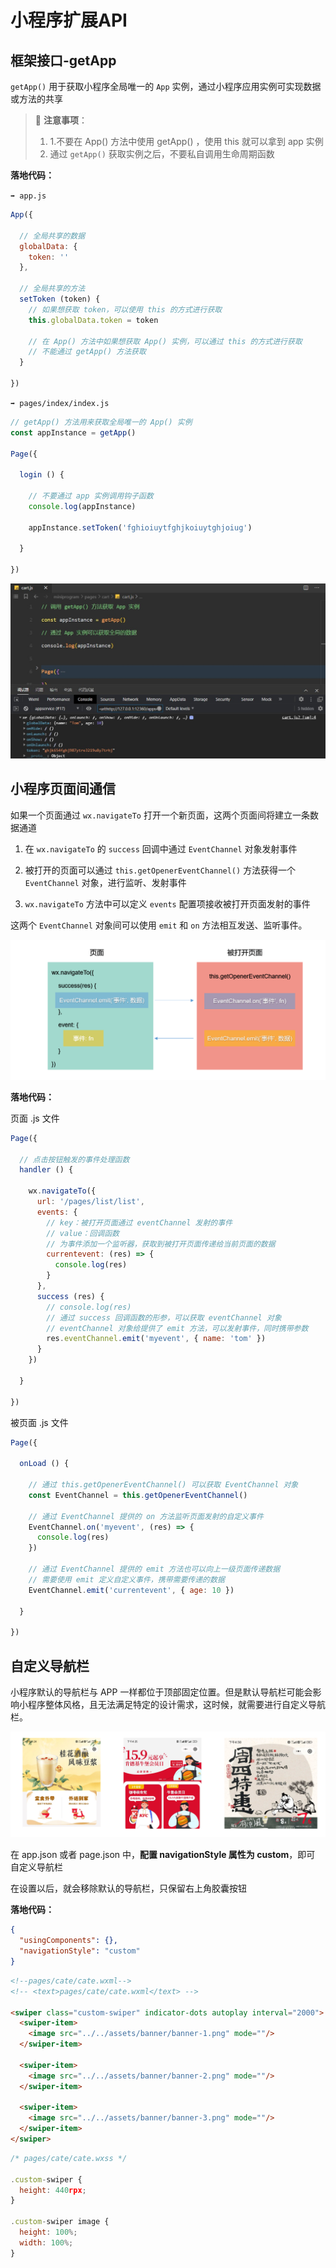 # 小程序扩展API

## 框架接口-getApp



`getApp()`  用于获取小程序全局唯一的 `App` 实例，通过小程序应用实例可实现数据或方法的共享



> 📌 **注意事项**：
>
> 1. 1.不要在 App() 方法中使用 getApp() ，使用 this 就可以拿到 app 实例
> 2. 通过 `getApp()` 获取实例之后，不要私自调用生命周期函数



**落地代码：**

`➡️ app.js`

```js
App({

  // 全局共享的数据
  globalData: {
    token: ''
  },

  // 全局共享的方法
  setToken (token) {
    // 如果想获取 token，可以使用 this 的方式进行获取
    this.globalData.token = token

    // 在 App() 方法中如果想获取 App() 实例，可以通过 this 的方式进行获取
    // 不能通过 getApp() 方法获取
  }

})
```



`➡️ pages/index/index.js`

```js
// getApp() 方法用来获取全局唯一的 App() 实例
const appInstance = getApp()

Page({

  login () {

    // 不要通过 app 实例调用钩子函数
    console.log(appInstance)

    appInstance.setToken('fghioiuytfghjkoiuytghjoiug')

  }

})
```



<img src="./images/50-getApp.jpg" style="zoom:70%;" />







## 小程序页面间通信



如果一个页面通过 `wx.navigateTo` 打开一个新页面，这两个页面间将建立一条数据通道



1. 在 `wx.navigateTo` 的 `success` 回调中通过 `EventChannel` 对象发射事件

2. 被打开的页面可以通过 `this.getOpenerEventChannel()` 方法获得一个 `EventChannel` 对象，进行监听、发射事件

3. `wx.navigateTo` 方法中可以定义 `events` 配置项接收被打开页面发射的事件



这两个 `EventChannel` 对象间可以使用 `emit` 和 `on` 方法相互发送、监听事件。



<img src="./images/小程序页面间通信.png" style="zoom: 60%;" />





**落地代码：**



页面 .js 文件

```js
Page({

  // 点击按钮触发的事件处理函数
  handler () {

    wx.navigateTo({
      url: '/pages/list/list',
      events: {
        // key：被打开页面通过 eventChannel 发射的事件
        // value：回调函数
        // 为事件添加一个监听器，获取到被打开页面传递给当前页面的数据
        currentevent: (res) => {
          console.log(res)
        }
      },
      success (res) {
        // console.log(res)
        // 通过 success 回调函数的形参，可以获取 eventChannel 对象
        // eventChannel 对象给提供了 emit 方法，可以发射事件，同时携带参数
        res.eventChannel.emit('myevent', { name: 'tom' })
      }
    })

  }

})
```



被页面 .js 文件

```js
Page({

  onLoad () {

    // 通过 this.getOpenerEventChannel() 可以获取 EventChannel 对象
    const EventChannel = this.getOpenerEventChannel()

    // 通过 EventChannel 提供的 on 方法监听页面发射的自定义事件
    EventChannel.on('myevent', (res) => {
      console.log(res)
    })

    // 通过 EventChannel 提供的 emit 方法也可以向上一级页面传递数据
    // 需要使用 emit 定义自定义事件，携带需要传递的数据
    EventChannel.emit('currentevent', { age: 10 })

  }

})
```









## 自定义导航栏



小程序默认的导航栏与 APP 一样都位于顶部固定位置。但是默认导航栏可能会影响小程序整体风格，且无法满足特定的设计需求，这时候，就需要进行自定义导航栏。



<img src="./images/自定义 TabBar.png" style="zoom:60%;" />



在 app.json 或者 page.json 中，**配置 navigationStyle 属性为 custom**，即可 自定义导航栏

在设置以后，就会移除默认的导航栏，只保留右上角胶囊按钮





**落地代码：**

```json
{
  "usingComponents": {},
  "navigationStyle": "custom"
}
```



```html
<!--pages/cate/cate.wxml-->
<!-- <text>pages/cate/cate.wxml</text> -->

<swiper class="custom-swiper" indicator-dots autoplay interval="2000">
  <swiper-item>
    <image src="../../assets/banner/banner-1.png" mode=""/>
  </swiper-item>

  <swiper-item>
    <image src="../../assets/banner/banner-2.png" mode=""/>
  </swiper-item>

  <swiper-item>
    <image src="../../assets/banner/banner-3.png" mode=""/>
  </swiper-item>
</swiper>
```



```js
/* pages/cate/cate.wxss */

.custom-swiper {
  height: 440rpx;
}

.custom-swiper image {
  height: 100%;
  width: 100%;
}

```


